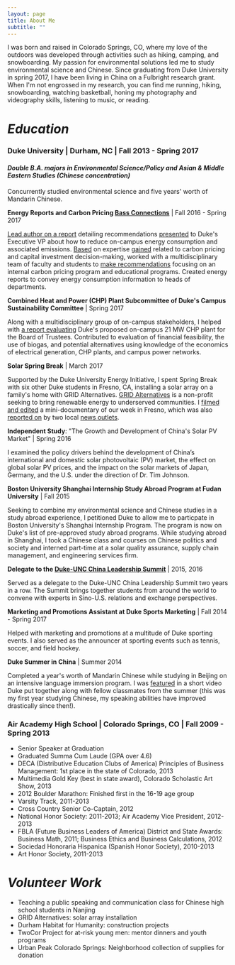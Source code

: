 ```yaml
---
layout: page
title: About Me
subtitle: ""
---
```

I was born and raised in Colorado Springs, CO, where my love of the outdoors was developed through activities such as hiking, camping, and snowboarding. My passion for environmental solutions led me to study environmental science and Chinese. Since graduating from Duke University in spring 2017, I have been living in China on a Fulbright research grant. When I'm not engrossed in my research, you can find me running, hiking, snowboarding, watching basketball, honing my photography and videography skills, listening to music, or reading.

# *Education*

### Duke University | Durham, NC | Fall 2013 - Spring 2017 
#### _Double B.A. majors in Environmental Science/Policy and Asian & Middle Eastern Studies (Chinese concentration)_ 
Concurrently studied environmental science and five years' worth of Mandarin Chinese.

**Energy Reports and Carbon Pricing [Bass Connections](https://bassconnections.duke.edu/project-teams/developing-departmental-energy-reports-and-carbon-pricing-program-duke-university-2016)** | Fall 2016 - Spring 2017

[Lead author on a report](https://bassconnections.duke.edu/sites/default/files/documents/duke-university-carbon-policy-road-to-2024.pdf) detailing recommendations [presented](https://bassconnections.duke.edu/sites/default/files/documents/carbon-pricing-final-presentation.pdf) to Duke's Executive VP about how to reduce on-campus energy consumption and associated emissions. [Based](https://bassconnections.duke.edu/about/news/endless-pursuit-equity) on expertise [gained](http://dukebassconnections.tumblr.com/post/160451499263/samuel-corwin) related to carbon pricing and capital investment decision-making, worked with a multidisciplinary team of faculty and students to [make recommendations](https://bassconnections.duke.edu/sites/default/files/documents/energy-reporting-carbon-pricing-duke-poster.pdf) focusing on an internal carbon pricing program and educational programs. Created energy reports to convey energy consumption information to heads of departments. 

**Combined Heat and Power (CHP) Plant Subcommittee of Duke's Campus Sustainability Committee** | Spring 2017

Along with a multidisciplinary group of on-campus stakeholders, I helped with [a report evaluating](https://sustainability.duke.edu/sites/default/files/chpsubcommitteereport.pdf) Duke's proposed on-campus 21 MW CHP plant for the Board of Trustees. Contributed to evaluation of financial feasibility, the use of biogas, and potential alternatives using knowledge of the economics of electrical generation, CHP plants, and campus power networks.

**Solar Spring Break** | March 2017

Supported by the Duke University Energy Initiative, I spent Spring Break with six other Duke students in Fresno, CA, installing a solar array on a family's home with GRID Alternatives. [GRID Alternatives](https://gridalternatives.org/) is a non-profit seeking to bring renewable energy to underserved communities. I [filmed and edited](https://www.youtube.com/watch?v=Spp3ySOloGU) a mini-documentary of our week in Fresno, which was also [reported on](http://abc30.com/society/students-spend-spring-break-installing-solar-panels-for-fresno-families/1806361/) by two local [news outlets](http://www.yourcentralvalley.com/news/duke-university-students-spend-spring-break-in-fresno-installing-solar-panels-to-low-income-family/674345469).

**Independent Study**: "The Growth and Development of China's Solar PV Market" | Spring 2016

I examined the policy drivers behind the development of China’s international and domestic solar photovoltaic (PV) market, the effect on global solar PV prices, and the impact on the solar markets of Japan, Germany, and the U.S. under the direction of Dr. Tim Johnson.

**Boston University Shanghai Internship Study Abroad Program at Fudan University** | Fall 2015

Seeking to combine my environmental science and Chinese studies in a study abroad experience, I petitioned Duke to allow me to particpate in Boston University's Shanghai Internship Program. The program is now on Duke's list of pre-approved study abroad programs. While studying abroad in Shanghai, I took a Chinese class and courses on Chinese politics and society and interned part-time at a solar quality assurance, supply chain management, and engineering services firm.

**Delegate to the [Duke-UNC China Leadership Summit](https://www.dukeunccls.com/)** | 2015, 2016

Served as a delegate to the Duke-UNC China Leadership Summit two years in a row. The Summit brings together students from around the world to convene with experts in Sino-U.S. relations and exchange perspectives.

**Marketing and Promotions Assistant at Duke Sports Marketing** | Fall 2014 - Spring 2017

Helped with marketing and promotions at a multitude of Duke sporting events. I also served as the announcer at sporting events such as tennis, soccer, and field hockey.

**Duke Summer in China** | Summer 2014

Completed a year's worth of Mandarin Chinese while studying in Beijing on an intensive language immersion program. I was [featured](https://www.youtube.com/watch?v=-Y27Ui5NA4A) in a short video Duke put together along with fellow classmates from the summer (this was my first year studying Chinese, my speaking abilities have improved drastically since then!). 

### Air Academy High School | Colorado Springs, CO | Fall 2009 - Spring 2013
* Senior Speaker at Graduation
* Graduated Summa Cum Laude (GPA over 4.6)
* DECA (Distributive Education Clubs of America) Principles of Business Management: 1st place in the state of Colorado, 2013
* Multimedia Gold Key (best in state award), Colorado Scholastic Art Show, 2013
* 2012 Boulder Marathon: Finished first in the 16-19 age group
* Varsity Track, 2011-2013
* Cross Country Senior Co-Captain, 2012
* National Honor Society: 2011-2013; Air Academy Vice President, 2012-2013
* FBLA (Future Business Leaders of America) District and State Awards: Business Math, 2011; Business Ethics and Business Calculations, 2012
* Sociedad Honoraria Hispanica (Spanish Honor Society), 2010-2013
* Art Honor Society, 2011-2013

# *Volunteer Work*
* Teaching a public speaking and communication class for Chinese high school students in Nanjing
* GRID Alternatives: solar array installation
* Durham Habitat for Humanity: construction projects
* TwoCor Project for at-risk young men: mentor dinners and youth programs
* Urban Peak Colorado Springs: Neighborhood collection of supplies for donation 

